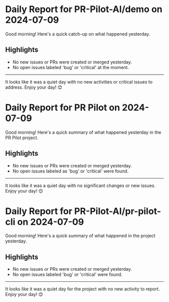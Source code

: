 # Daily Report for PR-Pilot-AI/demo on 2024-07-09

Good morning! Here's a quick catch-up on what happened yesterday.

## Highlights
- No new issues or PRs were created or merged yesterday.
- No open issues labeled 'bug' or 'critical' at the moment.

---

It looks like it was a quiet day with no new activities or critical issues to address. Enjoy your day! 😊


# Daily Report for PR Pilot on 2024-07-09

Good morning! Here's a quick summary of what happened yesterday in the PR Pilot project.

## Highlights
- No new issues or PRs were created or merged yesterday.
- No open issues labeled as 'bug' or 'critical' were found.

---

It looks like it was a quiet day with no significant changes or new issues. Enjoy your day! 😊


# Daily Report for PR-Pilot-AI/pr-pilot-cli on 2024-07-09

Good morning! Here's a quick summary of what happened in the project yesterday.

## Highlights
- No new issues or PRs were created or merged yesterday.
- No open issues labeled 'bug' or 'critical' were found.

---

It looks like it was a quiet day for the project with no new activity to report. Enjoy your day! 😊


